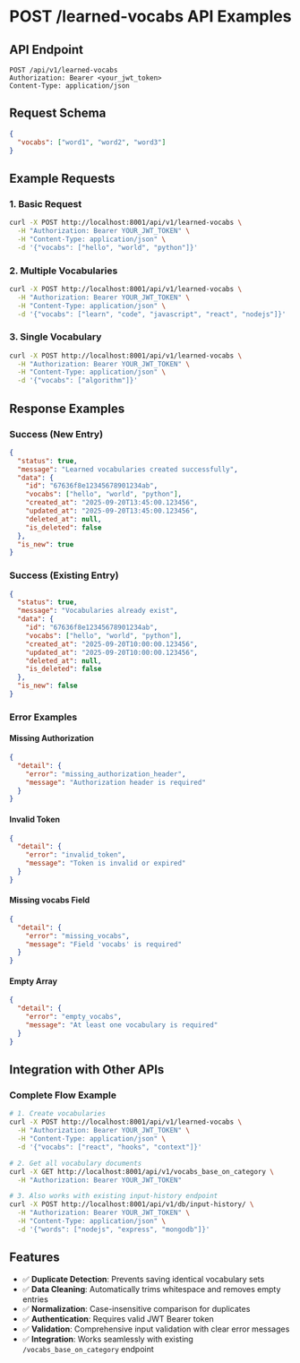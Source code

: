 # POST /learned-vocabs API Examples

## API Endpoint
```
POST /api/v1/learned-vocabs
Authorization: Bearer <your_jwt_token>
Content-Type: application/json
```

## Request Schema
```json
{
  "vocabs": ["word1", "word2", "word3"]
}
```

## Example Requests

### 1. Basic Request
```bash
curl -X POST http://localhost:8001/api/v1/learned-vocabs \
  -H "Authorization: Bearer YOUR_JWT_TOKEN" \
  -H "Content-Type: application/json" \
  -d '{"vocabs": ["hello", "world", "python"]}'
```

### 2. Multiple Vocabularies
```bash
curl -X POST http://localhost:8001/api/v1/learned-vocabs \
  -H "Authorization: Bearer YOUR_JWT_TOKEN" \
  -H "Content-Type: application/json" \
  -d '{"vocabs": ["learn", "code", "javascript", "react", "nodejs"]}'
```

### 3. Single Vocabulary
```bash
curl -X POST http://localhost:8001/api/v1/learned-vocabs \
  -H "Authorization: Bearer YOUR_JWT_TOKEN" \
  -H "Content-Type: application/json" \
  -d '{"vocabs": ["algorithm"]}'
```

## Response Examples

### Success (New Entry)
```json
{
  "status": true,
  "message": "Learned vocabularies created successfully",
  "data": {
    "id": "67636f8e12345678901234ab",
    "vocabs": ["hello", "world", "python"],
    "created_at": "2025-09-20T13:45:00.123456",
    "updated_at": "2025-09-20T13:45:00.123456",
    "deleted_at": null,
    "is_deleted": false
  },
  "is_new": true
}
```

### Success (Existing Entry)
```json
{
  "status": true,
  "message": "Vocabularies already exist",
  "data": {
    "id": "67636f8e12345678901234ab",
    "vocabs": ["hello", "world", "python"],
    "created_at": "2025-09-20T10:00:00.123456",
    "updated_at": "2025-09-20T10:00:00.123456",
    "deleted_at": null,
    "is_deleted": false
  },
  "is_new": false
}
```

### Error Examples

#### Missing Authorization
```json
{
  "detail": {
    "error": "missing_authorization_header",
    "message": "Authorization header is required"
  }
}
```

#### Invalid Token
```json
{
  "detail": {
    "error": "invalid_token",
    "message": "Token is invalid or expired"
  }
}
```

#### Missing vocabs Field
```json
{
  "detail": {
    "error": "missing_vocabs",
    "message": "Field 'vocabs' is required"
  }
}
```

#### Empty Array
```json
{
  "detail": {
    "error": "empty_vocabs",
    "message": "At least one vocabulary is required"
  }
}
```

## Integration with Other APIs

### Complete Flow Example
```bash
# 1. Create vocabularies
curl -X POST http://localhost:8001/api/v1/learned-vocabs \
  -H "Authorization: Bearer YOUR_JWT_TOKEN" \
  -H "Content-Type: application/json" \
  -d '{"vocabs": ["react", "hooks", "context"]}'

# 2. Get all vocabulary documents
curl -X GET http://localhost:8001/api/v1/vocabs_base_on_category \
  -H "Authorization: Bearer YOUR_JWT_TOKEN"

# 3. Also works with existing input-history endpoint
curl -X POST http://localhost:8001/api/v1/db/input-history/ \
  -H "Authorization: Bearer YOUR_JWT_TOKEN" \
  -H "Content-Type: application/json" \
  -d '{"words": ["nodejs", "express", "mongodb"]}'
```

## Features

- ✅ **Duplicate Detection**: Prevents saving identical vocabulary sets
- ✅ **Data Cleaning**: Automatically trims whitespace and removes empty entries
- ✅ **Normalization**: Case-insensitive comparison for duplicates
- ✅ **Authentication**: Requires valid JWT Bearer token
- ✅ **Validation**: Comprehensive input validation with clear error messages
- ✅ **Integration**: Works seamlessly with existing `/vocabs_base_on_category` endpoint